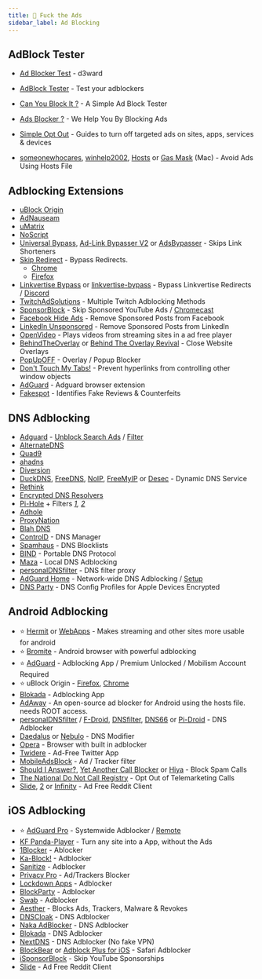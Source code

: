 ```yaml
---
title: 🖕 Fuck the Ads
sidebar_label: Ad Blocking
---
```


## AdBlock Tester

- [Ad Blocker Test](https://d3ward.github.io/toolz/adblock) - d3ward
- [AdBlock Tester](https://adblock-tester.com) - Test your adblockers
- [Can You Block It ?](https://canyoublockit.com) - A Simple Ad Block Tester
- [Ads Blocker ?](https://ads-blocker.com) - We Help You By Blocking Ads


- [Simple Opt Out](https://simpleoptout.com/) - Guides to turn off targeted ads on sites, apps, services & devices
- [someonewhocares](https://someonewhocares.org/hosts/), [winhelp2002](https://winhelp2002.mvps.org/hosts.htm), [Hosts](https://github.com/StevenBlack/hosts) or [Gas Mask](https://github.com/2ndalpha/gasmask) (Mac) - Avoid Ads Using Hosts File

## Adblocking Extensions

- [uBlock Origin](https://github.com/gorhill/uBlock#installation)
- [AdNauseam](https://adnauseam.io/)
- [uMatrix](https://github.com/gorhill/uMatrix#umatrix)
- [NoScript](https://noscript.net/getit/)
- [Universal Bypass](https://universal-bypass.org/), [Ad-Link Bypasser V2](https://thebypasser.com/versions/version2.html) or [AdsBypasser](https://adsbypasser.github.io/) - Skips Link Shorteners
- [Skip Redirect](https://github.com/sblask/webextension-skip-redirect) - Bypass Redirects.
  - [Chrome](https://chrome.google.com/webstore/detail/skip-redirect/jaoafjdoijdconemdmodhbfpianehlon)
  - [Firefox](https://addons.mozilla.org/en-US/firefox/addon/skip-redirect/)
- [Linkvertise Bypass](https://greasyfork.org/en/scripts/409156-linkvertise-bypass) or [linkvertise-bypass](https://github.com/2Kernel/linkvertise-bypass) - Bypass Linkvertise Redirects / [Discord](https://discord.gg/cRmb8PrFdS)
- [TwitchAdSolutions](https://github.com/pixeltris/TwitchAdSolutions) - Multiple Twitch Adblocking Methods
- [SponsorBlock](https://sponsor.ajay.app/) - Skip Sponsored YouTube Ads / [Chromecast](https://github.com/nichobi/sponsorblockcast)
- [Facebook Hide Ads](https://greasyfork.org/en/scripts/404309-facebook-hide-ads-a-k-a-sponsored-posts) - Remove Sponsored Posts from Facebook
- [LinkedIn Unsponsored](https://greasyfork.org/en/scripts/379003-linkedin-unsponsored) - Remove Sponsored Posts from LinkedIn
- [OpenVideo](https://openvideofs.github.io) - Plays videos from streaming sites in a ad free player
- [BehindTheOverlay](https://github.com/NicolaeNMV/BehindTheOverlay) or [Behind The Overlay Revival](https://addons.mozilla.org/en-US/firefox/addon/behind-the-overlay-revival/) - Close Website Overlays
- [PopUpOFF](https://romanisthere.github.io/PopUpOFF-Website/index.html) - Overlay / Popup Blocker
- [Don't Touch My Tabs!](https://addons.mozilla.org/en-US/firefox/user/12781645/) - Prevent hyperlinks from controlling other window objects
- [AdGuard](https://github.com/AdguardTeam/AdguardBrowserExtension#installation) - Adguard browser extension
- [Fakespot](https://www.fakespot.com/) - Identifies Fake Reviews & Counterfeits

## DNS Adblocking

- [Adguard](https://adguard.com/en/adguard-dns/overview.html) - [Unblock Search Ads](https://filters.adtidy.org/extension/chromium/filters/10.txt) / [Filter](https://github.com/hl2guide/Filterlist-for-AdGuard)
- [AlternateDNS](https://alternate-dns.com/index.php)
- [Quad9](https://quad9.net/)
- [ahadns](https://ahadns.com/)
- [Diversion](https://diversion.ch/)
- [DuckDNS](https://www.duckdns.org/), [FreeDNS](https://freedns.afraid.org/), [NoIP](https://www.noip.com/), [FreeMyIP](https://freemyip.com/) or [Desec](https://desec.io/) - Dynamic DNS Service
- [Rethink](https://rethinkdns.com/)
- [Encrypted DNS Resolvers](https://www.privacytools.io/providers/dns/)
- [Pi-Hole](https://pi-hole.net/) + Filters _[1](https://firebog.net/), [2](https://ftpihole.com/)_
- [Adhole](https://adhole.org/)
- [ProxyNation](https://www.proxynation.org/)
- [Blah DNS](https://blahdns.com/)
- [ControlD](https://controld.com/) - DNS Manager
- [Spamhaus](https://www.spamhaus.org/) - DNS Blocklists
- [BIND](https://gitlab.isc.org/isc-projects/bind9) - Portable DNS Protocol
- [Maza](https://maza-ad-blocking.andros.dev/) - Local DNS Adblocking
- [personalDNSfilter](https://zenz-solutions.de/personaldnsfilter/) - DNS filter proxy
- [AdGuard Home](https://github.com/AdguardTeam/AdGuardHome/wiki/Docker) - Network-wide DNS Adblocking / [Setup](https://github.com/klutchell/balena-adguard)
- [DNS Party](https://encrypted-dns.party/) - DNS Config Profiles for Apple Devices Encrypted

## Android Adblocking

- ⭐ [Hermit](https://play.google.com/store/apps/details?id=com.chimbori.hermitcrab) or [WebApps](https://github.com/tobykurien/WebApps/) - Makes streaming and other sites more usable for android
- ⭐ [Bromite](https://www.bromite.org/) - Android browser with powerful adblocking
- ⭐ [AdGuard](https://forum.mobilism.org/search.php?keywords=adguard&terms=all&author=&sc=1&sf=titleonly&sr=topics&sk=t&sd=d&st=0&ch=25&t=0&submit=Search) - Adblocking App / Premium Unlocked / Mobilism Account Required
- ⭐ uBlock Origin - [Firefox](https://addons.mozilla.org/en-US/firefox/addon/ublock-origin/), [Chrome](https://chrome.google.com/webstore/detail/ublock-origin/cjpalhdlnbpafiamejdnhcphjbkeiagm)
- [Blokada](https://blokada.org/) - Adblocking App
- [AdAway](https://adaway.org/) - An open-source ad blocker for Android using the hosts file. needs ROOT access.
- [personalDNSfilter](https://www.zenz-solutions.de/personaldnsfilter-wp/) / [F-Droid](https://f-droid.org/packages/dnsfilter.android), [DNSfilter](https://f-droid.org/en/packages/dnsfilter.android/), [DNS66](https://f-droid.org/en/packages/org.jak_linux.dns66/) or [Pi-Droid](https://f-droid.org/en/packages/friimaind.piholedroid/) - DNS Adblocker
- [Daedalus](https://play.google.com/store/apps/details?id=org.itxtech.daedalus) or [Nebulo](https://git.frostnerd.com/PublicAndroidApps/smokescreen/-/blob/master/README.md) - DNS Modifier
- [Opera](https://www.opera.com/mobile/opera-for-android) - Browser with built in adblocker
- [Twidere](https://github.com/TwidereProject/Twidere-Android) - Ad-Free Twitter App
- [MobileAdsBlock](https://gitlab.com/Shub_/mobile-ads-block/-/raw/master/list) - Ad / Tracker filter
- [Should I Answer?](http://www.shouldianswer.net/), [Yet Another Call Blocker](https://gitlab.com/xynngh/YetAnotherCallBlocker) or [Hiya](https://www.hiya.com/) - Block Spam Calls
- [The National Do Not Call Registry](https://www.donotcall.gov/) - Opt Out of Telemarketing Calls
- [Slide](https://play.google.com/store/apps/details?id=me.ccrama.redditslide), [2](https://f-droid.org/en/packages/me.ccrama.redditslide/) or [Infinity](https://f-droid.org/en/packages/ml.docilealligator.infinityforreddit/) - Ad Free Reddit Client

## iOS Adblocking

- ⭐ [AdGuard Pro](https://forum.mobilism.org/search.php?keywords=AdGuard+Pro&sr=topics&sf=titleonly) - Systemwide Adblocker / [Remote](https://apps.apple.com/app/apple-store/id1543143740)
- [KF Panda-Player](https://apps.apple.com/us/app/kfpanda-player/id1460792262) - Turn any site into a App, without the Ads
- [1Blocker](https://1blocker.com/) - Ablocker
- [Ka-Block!](http://kablock.com/) - Adblocker
- [Sanitize](https://apps.apple.com/ca/app/sanitize-ad-blocker/id1048309542) - Adblocker
- [Privacy Pro](https://apps.apple.com/ca/app/privacy-pro-smartvpn/id1057771839) - Ad/Trackers Blocker
- [Lockdown Apps](https://apps.apple.com/dk/app/lockdown-apps/id1469783711) - Adblocker
- [BlockParty](https://github.com/krishkumar/BlockParty) - Adblocker
- [Swab](http://swabthe.com/) - Adblocker
- [Aesther](https://aesther.net/) - Blocks Ads, Trackers, Malware &amp; Revokes
- [DNSCloak](https://apps.apple.com/us/app/dnscloak-secure-dns-client/id1452162351) - DNS Adblocker
- [Naka AdBlocker](https://apps.apple.com/ca/app/naka-adblocker/id1525185489) - DNS Adblocker
- [Blokada](https://apps.apple.com/ca/app/blokada/id1508341781) - DNS Adblocker
- [NextDNS](https://apps.apple.com/ca/app/nextdns/id1463342498) - DNS Adblocker (No fake VPN)
- [BlockBear](https://apps.apple.com/ca/app/blockbear/id1023924541) or [Adblock Plus for iOS](https://gitlab.com/eyeo/adblockplus/adblock-plus-for-safari) - Safari Adblocker
- [iSponsorBlock](https://github.com/Galactic-Dev/iSponsorBlock) - Skip YouTube Sponsorships
- [Slide](https://apps.apple.com/us/app/slide-for-reddit/id1260626828) - Ad Free Reddit Client
